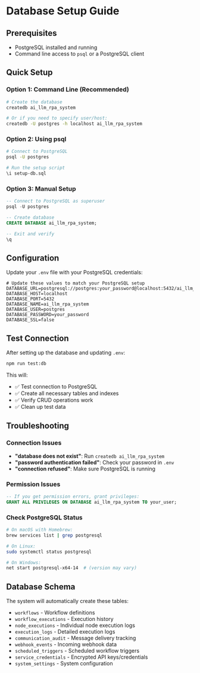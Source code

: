 # Database Setup Guide

## Prerequisites
- PostgreSQL installed and running
- Command line access to `psql` or a PostgreSQL client

## Quick Setup

### Option 1: Command Line (Recommended)
```bash
# Create the database
createdb ai_llm_rpa_system

# Or if you need to specify user/host:
createdb -U postgres -h localhost ai_llm_rpa_system
```

### Option 2: Using psql
```bash
# Connect to PostgreSQL
psql -U postgres

# Run the setup script
\i setup-db.sql
```

### Option 3: Manual Setup
```sql
-- Connect to PostgreSQL as superuser
psql -U postgres

-- Create database
CREATE DATABASE ai_llm_rpa_system;

-- Exit and verify
\q
```

## Configuration

Update your `.env` file with your PostgreSQL credentials:

```env
# Update these values to match your PostgreSQL setup
DATABASE_URL=postgresql://postgres:your_password@localhost:5432/ai_llm_rpa_system
DATABASE_HOST=localhost
DATABASE_PORT=5432
DATABASE_NAME=ai_llm_rpa_system
DATABASE_USER=postgres
DATABASE_PASSWORD=your_password
DATABASE_SSL=false
```

## Test Connection

After setting up the database and updating `.env`:

```bash
npm run test:db
```

This will:
- ✅ Test connection to PostgreSQL
- ✅ Create all necessary tables and indexes
- ✅ Verify CRUD operations work
- ✅ Clean up test data

## Troubleshooting

### Connection Issues
- **"database does not exist"**: Run `createdb ai_llm_rpa_system`
- **"password authentication failed"**: Check your password in `.env`
- **"connection refused"**: Make sure PostgreSQL is running

### Permission Issues
```sql
-- If you get permission errors, grant privileges:
GRANT ALL PRIVILEGES ON DATABASE ai_llm_rpa_system TO your_user;
```

### Check PostgreSQL Status
```bash
# On macOS with Homebrew:
brew services list | grep postgresql

# On Linux:
sudo systemctl status postgresql

# On Windows:
net start postgresql-x64-14  # (version may vary)
```

## Database Schema

The system will automatically create these tables:
- `workflows` - Workflow definitions
- `workflow_executions` - Execution history
- `node_executions` - Individual node execution logs  
- `execution_logs` - Detailed execution logs
- `communication_audit` - Message delivery tracking
- `webhook_events` - Incoming webhook data
- `scheduled_triggers` - Scheduled workflow triggers
- `service_credentials` - Encrypted API keys/credentials
- `system_settings` - System configuration